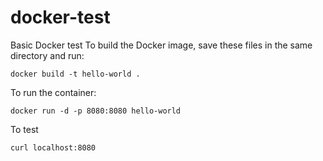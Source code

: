 # docker-test
Basic Docker test
To build the Docker image, save these files in the same directory and run:
```
docker build -t hello-world .
```
To run the container:
```
docker run -d -p 8080:8080 hello-world
```
To test
```
curl localhost:8080
```
